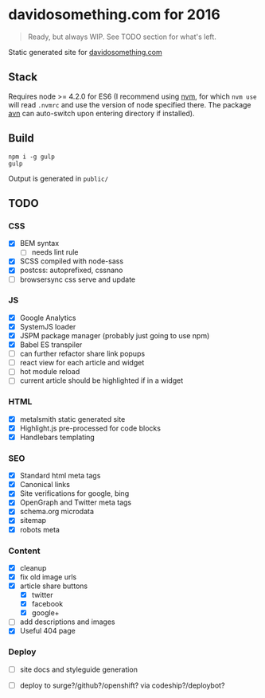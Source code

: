 # davidosomething.com for 2016

> Ready, but always WIP. See TODO section for what's left.

Static generated site for [davidosomething.com](http://davidosomething.com)

## Stack

Requires node >= 4.2.0 for ES6 (I recommend using
[nvm](https://github.com/creationix/nvm), for which `nvm use` will
read `.nvmrc` and use the version of node specified there. The package
[avn](https://github.com/wbyoung/avn) can auto-switch upon entering directory if
installed).

## Build

```
npm i -g gulp
gulp
```

Output is generated in `public/`

## TODO

### CSS

- [x] BEM syntax
    - [ ] needs lint rule
- [x] SCSS compiled with node-sass
- [x] postcss: autoprefixed, cssnano
- [ ] browsersync css serve and update

### JS

- [x] Google Analytics
- [x] SystemJS loader
- [x] JSPM package manager (probably just going to use npm)
- [x] Babel ES transpiler
- [ ] can further refactor share link popups
- [ ] react view for each article and widget
- [ ] hot module reload
- [ ] current article should be highlighted if in a widget

### HTML

- [x] metalsmith static generated site
- [x] Highlight.js pre-processed for code blocks
- [x] Handlebars templating

### SEO

- [x] Standard html meta tags
- [x] Canonical links
- [x] Site verifications for google, bing
- [x] OpenGraph and Twitter meta tags
- [x] schema.org microdata
- [x] sitemap
- [x] robots meta

### Content

- [x] cleanup
- [x] fix old image urls
- [x] article share buttons
    - [x] twitter
    - [x] facebook
    - [x] google+
- [ ] add descriptions and images
- [x] Useful 404 page

### Deploy

- [ ] site docs and styleguide generation
- [ ] deploy to surge?/github?/openshift? via codeship?/deploybot?

